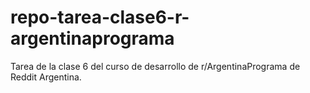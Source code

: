 # repo-tarea-clase6-r-argentinaprograma
Tarea de la clase 6 del curso de desarrollo de r/ArgentinaPrograma de Reddit Argentina.


